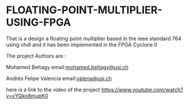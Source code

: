 # FLOATING-POINT-MULTIPLIER-USING-FPGA
That is a design a floating point multiplier based in the ieee standard 764 using vhdl and it has been implemented in the FPGA Cyclone II

The project Authors are :

Mohamed Beltagy email:mohamed.beltagy@usi.ch

Andrés Felipe Valencia  email:valena@usi.ch

here is a link to the video of the project https://www.youtube.com/watch?v=xYQko8mupK0
